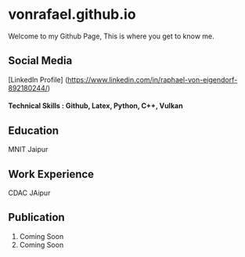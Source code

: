 # vonrafael.github.io
Welcome to my Github Page, This is where you get to know me.
## Social Media
[LinkedIn Profile] (https://www.linkedin.com/in/raphael-von-eigendorf-892180244/)
#### Technical Skills : Github, Latex, Python, C++, Vulkan
## Education 
MNIT Jaipur
## Work Experience
CDAC JAipur
## Publication
  1. Coming Soon
  2. Coming Soon


